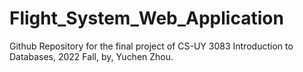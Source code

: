 # Flight_System_Web_Application
Github Repository for the final project of CS-UY 3083 Introduction to Databases, 2022 Fall, by, Yuchen Zhou.
